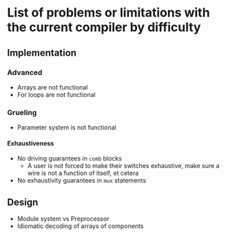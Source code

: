 # List of problems or limitations with the current compiler by difficulty
## Implementation
### Advanced
* Arrays are not functional
* For loops are not functional

### Grueling
* Parameter system is not functional

#### Exhaustiveness
* No driving guarantees in `comb` blocks
    * A user is not forced to make their switches exhaustive, make sure a wire is not a function of itself, et cetera
* No exhaustivity guarantees in `mux` statements

## Design
* Module system vs Preprocessor
* Idiomatic decoding of arrays of components
